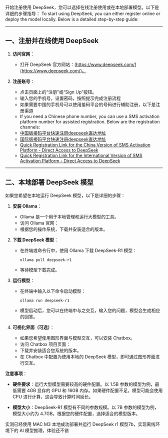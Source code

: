 开始注册使用 DeepSeek，您可以选择在线注册使用或在本地部署模型。以下是详细的步骤指导：
To start using DeepSeek, you can either register online or deploy the model locally. Below is a detailed step-by-step guide:

---

## **一、注册并在线使用 DeepSeek**

1. **访问官网**：
   - 打开 DeepSeek 官方网站：[https://www.deepseek.com/](https://www.deepseek.com/)。

2. **注册账号**：
   - 点击页面上的“注册”或“Sign Up”按钮。
   - 输入您的手机号，设置密码，按照提示完成注册流程  
   - 如果需要中国的手机号可以使用接码平台的号码进行辅助注册，以下是注册渠道 
   - If you need a Chinese phone number, you can use a SMS activation platform number for assisted registration. Below are the registration channels:
   - [中国版接码平台快速注册deepseek直达地址](http://h5.yezi66.net:90/invite/9607189)
   - [国际版接码平台快速注册deepseek直达地址](https://sms-activate.org/?ref=3245417)
   - [Quick Registration Link for the China Version of SMS Activation Platform - Direct Access to DeepSeek](http://h5.yezi66.net:90/invite/9607189)
   - [Quick Registration Link for the International Version of SMS Activation Platform - Direct Access to DeepSeek](https://sms-activate.org/?ref=3245417)
---

## **二、本地部署 DeepSeek 模型**

如果您希望在本地运行 DeepSeek 模型，以下是详细的步骤：

1. **安装 Ollama**：
   - Ollama 是一个用于本地管理和运行大模型的工具。
   - 访问 Ollama 官网：
   - 根据您的操作系统，下载并安装适合的版本。

2. **下载 DeepSeek 模型**：
   - 在终端或命令行中，使用 Ollama 下载 DeepSeek-R1 模型：
     ```
     ollama pull deepseek-r1
     ```
   - 等待模型下载完成。

3. **运行模型**：
   - 在终端中输入以下命令启动模型：
     ```
     ollama run deepseek-r1
     ```
   - 模型启动后，您可以在终端中与之交互，输入您的问题，模型会生成相应的回答。

4. **可视化界面（可选）**：
   - 如果您希望使用图形界面与模型交互，可以安装 Chatbox。
   - 访问 Chatbox 项目页面：
   - 下载并安装适合您系统的版本。
   - 在 Chatbox 中配置为使用本地的 DeepSeek 模型，即可通过图形界面进行交互。

**注意事项**：

- **硬件要求**：运行大型模型需要较高的硬件配置。以 1.5B 参数的模型为例，最低需要 4GB 显存的 GPU 和 16GB 内存。如果硬件配置不足，模型可能会使用 CPU 进行计算，这会导致计算时间延长。

- **模型大小**：DeepSeek-R1 模型有不同的参数规模。以 7B 参数的模型为例，模型大小约为 4.7GB。根据您的硬件配置，选择适合的模型版本。

实测已经使用 MAC M3 本地成功部署并运行 DeepSeek r1 模型7b，实现离线环境下的 AI 模型推理，体验还不错
